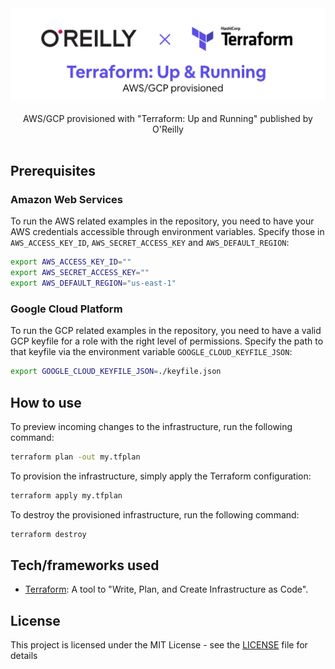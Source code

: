 <div align="center">
  <img width="512" src="https://raw.githubusercontent.com/2n3g5c9/terraform-up-and-running/master/img/terraform-up-and-running_banner.png" alt="terraform-up-and-running">
</div>

<br />

<div align="center">AWS/GCP provisioned with "Terraform: Up and Running" published by O'Reilly</div>

<br />

## Prerequisites

### Amazon Web Services
To run the AWS related examples in the repository, you need to have your AWS credentials accessible through environment variables. Specify those in `AWS_ACCESS_KEY_ID`, `AWS_SECRET_ACCESS_KEY` and `AWS_DEFAULT_REGION`:

```bash
export AWS_ACCESS_KEY_ID=""
export AWS_SECRET_ACCESS_KEY=""
export AWS_DEFAULT_REGION="us-east-1"
```

### Google Cloud Platform
To run the GCP related examples in the repository, you need to have a valid GCP keyfile for a role with the right level of permissions. Specify the path to that keyfile via the environment variable `GOOGLE_CLOUD_KEYFILE_JSON`:

```bash
export GOOGLE_CLOUD_KEYFILE_JSON=./keyfile.json
```

## How to use

To preview incoming changes to the infrastructure, run the following command:

```bash
terraform plan -out my.tfplan
```

To provision the infrastructure, simply apply the Terraform configuration:

```bash
terraform apply my.tfplan
```

To destroy the provisioned infrastructure, run the following command:

```bash
terraform destroy
```

## Tech/frameworks used

- [Terraform](https://www.terraform.io/): A tool to "Write, Plan, and Create Infrastructure as Code".

## License

This project is licensed under the MIT License - see the [LICENSE](LICENSE) file for details